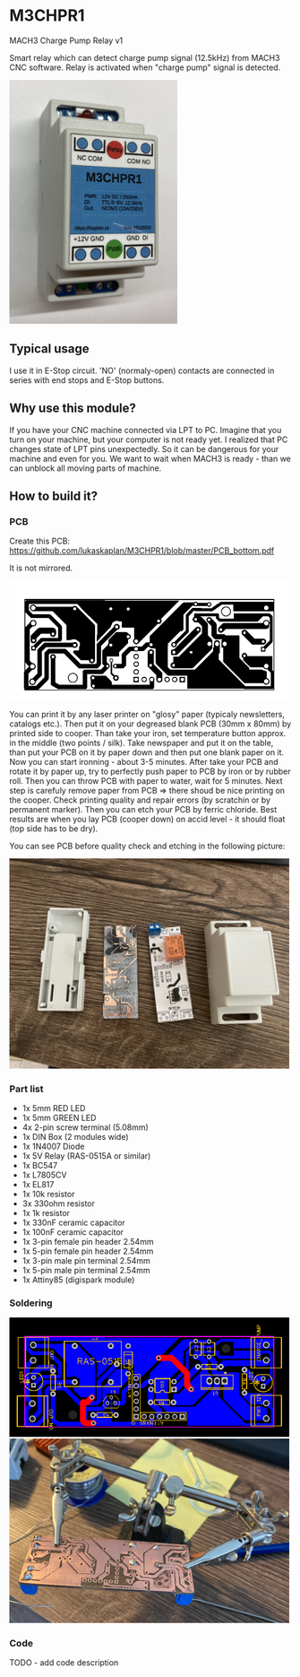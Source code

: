 # M3CHPR1

MACH3 Charge Pump Relay v1

Smart relay which can detect charge pump signal (12.5kHz) from MACH3 CNC software. Relay is activated when "charge pump" signal is detected. 

<img src="/images/M3CHPR1.JPG" width=300 alt="M3CHPR1 - Mach3 charge pump relay">

## Typical usage
I use it in E-Stop circuit. 'NO' (normaly-open) contacts are connected in series with end stops and E-Stop buttons. 

## Why use this module?
If you have your CNC machine connected via LPT to PC. Imagine that you turn on your machine, but your computer is not ready yet. I realized that PC changes state of LPT pins unexpectedly. So it can be dangerous for your machine and even for you. We want to wait when MACH3 is ready - than we can unblock all moving parts of machine.

## How to build it?
### PCB
Create this PCB: https://github.com/lukaskaplan/M3CHPR1/blob/master/PCB_bottom.pdf

It is not mirrored. 

<img src="/images/PCB_bottom.png" width=500 alt="M3CHPR1 - PCB bottom">

You can print it by any laser printer on "glosy" paper (typicaly newsletters, catalogs etc.). Then put it on your degreased blank PCB (30mm x 80mm) by printed side to cooper. Than take your iron, set temperature button approx. in the middle (two points / silk). Take newspaper and put it on the table, than put your PCB on it by paper down and then put one blank paper on it. Now you can start ironning - about 3-5 minutes. After take your PCB and rotate it by paper up, try to perfectly push paper to PCB by iron or by rubber roll. Then you can throw PCB with paper to water, wait for 5 minutes. Next step is carefuly remove paper from PCB => there shoud be nice printing on the cooper. Check printing quality and repair errors (by scratchin or by permanent marker). Then you can etch your PCB by ferric chloride. Best results are when you lay PCB (cooper down) on accid level - it should float (top side has to be dry).

You can see PCB before quality check and etching in the following picture:

<img src="/images/assembly-test.JPG" width=500 alt="M3CHPR1 - assembly test">

### Part list
*  1x 5mm RED LED
*  1x 5mm GREEN LED
*  4x 2-pin screw terminal (5.08mm)
*  1x DIN Box (2 modules wide)
*  1x 1N4007 Diode
*  1x 5V Relay (RAS-0515A or similar)
*  1x BC547 
*  1x L7805CV
*  1x EL817
*  1x 10k resistor
*  3x 330ohm resistor
*  1x 1k resistor
*  1x 330nF ceramic capacitor
*  1x 100nF ceramic capacitor
*  1x 3-pin female pin header 2.54mm
*  1x 5-pin female pin header 2.54mm
*  1x 3-pin male pin terminal 2.54mm
*  1x 5-pin male pin terminal 2.54mm
*  1x Attiny85 (digispark module)

### Soldering

<img src="/images/PCB_top.png" width=500 alt="M3CHPR1 - PCB top layer">

<img src="/images/soldering.JPG" width=500 alt="M3CHPR1 - soldering">

### Code

TODO - add code description
